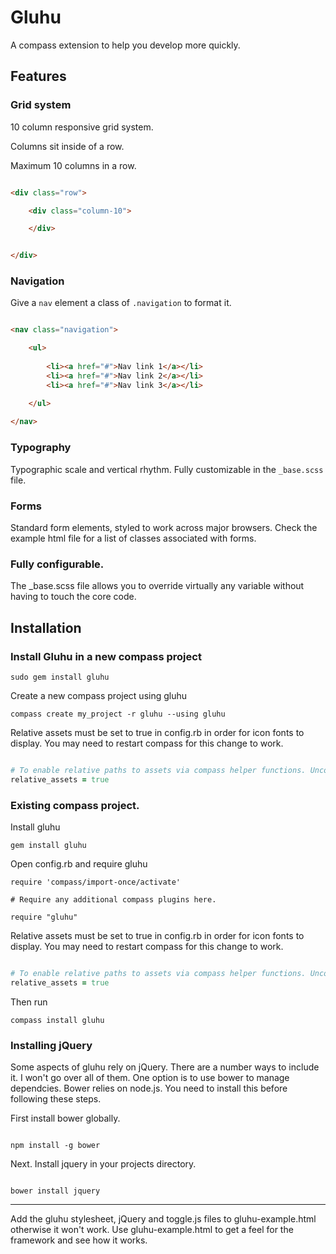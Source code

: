 Gluhu
=====

A compass extension to help you develop more quickly. 

Features 
--------

### Grid system 

10 column responsive grid system. 

Columns sit inside of a row.

Maximum 10 columns in a row. 

``` HTML 

<div class="row">

	<div class="column-10">

	</div>


</div>

``` 

### Navigation 

Give a `nav` element a class of `.navigation` to format it. 

``` HTML

<nav class="navigation">

	<ul>
		
		<li><a href="#">Nav link 1</a></li>
		<li><a href="#">Nav link 2</a></li>
		<li><a href="#">Nav link 3</a></li>

	</ul>
		
</nav>

``` 
### Typography 

Typographic scale and vertical rhythm. Fully customizable in the `_base.scss` file.

### Forms 

Standard form elements, styled to work across major browsers. Check the example html file for a list of classes associated with forms.

### Fully configurable. 

The _base.scss file allows you to override virtually any variable without having to touch the core code.

Installation 
------------

### Install Gluhu in a new compass project

```
sudo gem install gluhu

```
Create a new compass project using gluhu

``` 
compass create my_project -r gluhu --using gluhu

```

Relative assets must be set to true in config.rb in order for icon fonts to display. You may need to restart compass for this change to work.

``` Ruby

# To enable relative paths to assets via compass helper functions. Uncomment:
relative_assets = true

```

### Existing compass project. 

Install gluhu 

``` 
gem install gluhu

```

Open config.rb and require gluhu

```
require 'compass/import-once/activate'

# Require any additional compass plugins here.

require "gluhu"

```

Relative assets must be set to true in config.rb in order for icon fonts to display. You may need to restart compass for this change to work.

``` Ruby

# To enable relative paths to assets via compass helper functions. Uncomment:
relative_assets = true

```

Then run 

``` 
compass install gluhu

```

### Installing jQuery

Some aspects of gluhu rely on jQuery. There are a number ways to include it. I won't go over all of them. 
One option is to use bower to manage dependcies. Bower relies on node.js. You need to install this before following these 
steps. 

First install bower globally. 

``` 

npm install -g bower

``` 

Next. Install jquery in your projects directory.

``` 

bower install jquery

```

<hr>

Add the gluhu stylesheet, jQuery and toggle.js files to gluhu-example.html otherwise it won't work. Use gluhu-example.html to get a feel for the framework and see how it works. 